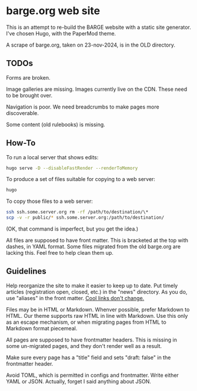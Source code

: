 barge.org web site
==================

This is an attempt to re-build the BARGE website with a static site generator.
I've chosen Hugo, with the PaperMod theme.

A scrape of barge.org, taken on 23-nov-2024, is in the OLD directory.

TODOs
-----

Forms are broken.

Image galleries are missing.  Images currently live on the CDN.  These need to
be brought over.

Navigation is poor.  We need breadcrumbs to make pages more discoverable.

Some content (old rulebooks) is missing.

How-To
------

To run a local server that shows edits:

```sh
hugo serve -D --disableFastRender --renderToMemory
```

To produce a set of files suitable for copying to a web server:

```sh
hugo
```

To copy those files to a web server:

```sh
ssh ssh.some.server.org rm -rf /path/to/destination/\*
scp -v -r public/* ssh.some.server.org:/path/to/destination/
```

(OK, that command is imperfect, but you get the idea.)

All files are supposed to have front matter.  This is bracketed at the top with
dashes, in YAML format.  Some files migrated from the old barge.org are lacking
this.  Feel free to help clean them up.


Guidelines
----------

Help reorganize the site to make it easier to keep up to date.  Put timely
articles (registration open, closed, etc.) in the "news" directory.  As you do,
use "aliases" in the front matter.  [Cool links don't
change.](https://www.w3.org/Provider/Style/URI)

Files may be in HTML or Markdown.  Whenver possible, prefer Markdown to HTML.
Our theme supports raw HTML in line with Markdown.  Use this only as an escape
mechanism, or when migrating pages from HTML to Markdown format piecemeal.

All pages are supposed to have frontmatter headers.  This is missing in some
un-migrated pages, and they don't render well as a result.

Make sure every page has a "title" field and sets "draft: false" in the
frontmatter header.

Avoid TOML, which is permitted in configs and frontmatter.  Write either YAML
or JSON.  Actually, forget I said anything about JSON.
